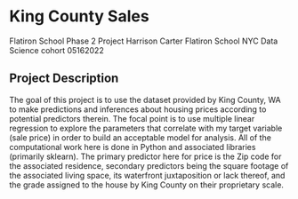 # King County Sales
Flatiron School Phase 2 Project
Harrison Carter
Flatiron School NYC Data Science cohort 05162022

## Project Description
The goal of this project is to use the dataset provided by King County, WA to make predictions and inferences about housing prices according to potential predictors therein. The focal point is to use multiple linear regression to explore the parameters that correlate with my target variable (sale price) in order to build an acceptable model for analysis. All of the computational work here is done in Python and associated libraries (primarily sklearn). The primary predictor here for price is the Zip code for the associated residence, secondary predictors being the square footage of the associated living space, its waterfront juxtaposition or lack thereof, and the grade assigned to the house by King County on their proprietary scale.

## 